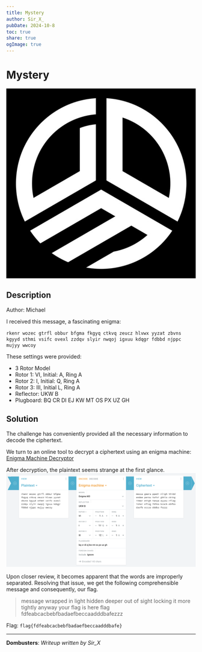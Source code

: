 ```yaml
---
title: Mystery
author: Sir_X_
pubDate: 2024-10-8
toc: true
share: true
ogImage: true
---
```


# Mystery
![](../../assets/dom-images/logo.jpg)

## Description
Author: Michael

I received this message, a fascinating enigma:
```
rkenr wozec gtrfl obbur bfgma fkgyq ctkvq zeucz hlvwx yyzat zbvns kgyyd sthmi vsifc ovexl zzdqv slyir nwqoj igxuu kdqgr fdbbd njppc mujyy wwcoy
```
These settings were provided:
- 3 Rotor Model
- Rotor 1: VI, Initial: A, Ring A
- Rotor 2: I, Initial: Q, Ring A
- Rotor 3: III, Initial L, Ring A
- Reflector: UKW B
- Plugboard: BQ CR DI EJ KW MT OS PX UZ GH

## Solution
The challenge has conveniently provided all the necessary information to decode the ciphertext. 

We turn to an online tool to decrypt a ciphertext using an enigma machine: 
[Enigma Machine Decryptor](https://cryptii.com/pipes/enigma-machine)

After decryption, the plaintext seems strange at the first glance.
![Mystery](../../assets/dom-images/Mystery.png) 

Upon closer review, it becomes apparent that the words are improperly separated. Resolving that issue, we get the following comprehensible message and consequently, our flag. 

> message wrapped in light hidden deeper out of sight locking it more tightly anyway your flag is here flag fdfeabcacbebfbadaefbeccaadddbafezzz

Flag: `flag{fdfeabcacbebfbadaefbeccaadddbafe}`

---
**Dombusters**: _Writeup written by Sir_X_


